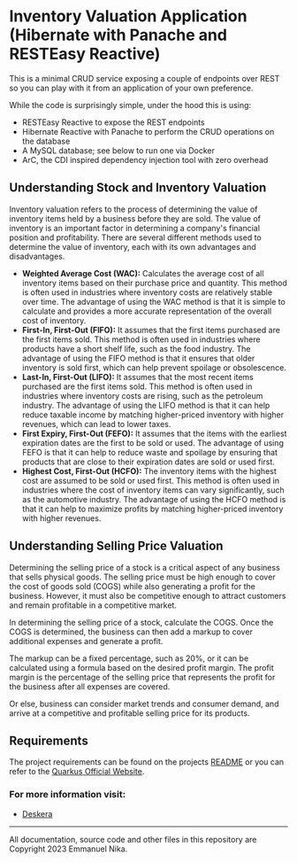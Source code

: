 # Inventory Valuation Application (Hibernate with Panache and RESTEasy Reactive)

This is a minimal CRUD service exposing a couple of endpoints over REST so you can play with it from an application
of your own preference.

While the code is surprisingly simple, under the hood this is using:

- RESTEasy Reactive to expose the REST endpoints
- Hibernate Reactive with Panache to perform the CRUD operations on the database
- A MySQL database; see below to run one via Docker
- ArC, the CDI inspired dependency injection tool with zero overhead

## Understanding Stock and Inventory Valuation

Inventory valuation refers to the process of determining the value of inventory items held by a business before they are
sold. The value of inventory is an important factor in determining a company's financial position and profitability.
There are several different methods used to determine the value of inventory, each with its own advantages and
disadvantages.

* **Weighted Average Cost (WAC):** Calculates the average cost of all inventory items based on their purchase price and
  quantity. This method is often used in industries where inventory costs are relatively stable over time. The advantage
  of using the WAC method is that it is simple to calculate and provides a more accurate representation of the overall
  cost of inventory.
* **First-In, First-Out (FIFO):** It assumes that the first items purchased are the first items sold. This method is
  often used in industries where products have a short shelf life, such as the food industry. The advantage of using the
  FIFO method is that it ensures that older inventory is sold first, which can help prevent spoilage or obsolescence.
* **Last-In, First-Out (LIFO):** It assumes that the most recent items purchased are the first items sold. This method
  is often used in industries where inventory costs are rising, such as the petroleum industry. The advantage of using
  the LIFO method is that it can help reduce taxable income by matching higher-priced inventory with higher revenues,
  which can lead to lower taxes.
* **First Expiry, First-Out (FEFO):** It assumes that the items with the earliest expiration dates are the first to be
  sold or used. The advantage of using FEFO is that it can help to reduce waste and spoilage by ensuring that products
  that are close to their expiration dates are sold or used first.
* **Highest Cost, First-Out (HCFO):** The inventory items with the highest cost are assumed to be sold or used first.
  This method is often used in industries where the cost of inventory items can vary significantly, such as the
  automotive industry. The advantage of using the HCFO method is that it can help to maximize profits by matching
  higher-priced inventory with higher revenues.

## Understanding Selling Price Valuation

Determining the selling price of a stock is a critical aspect of any business that sells physical goods. The selling
price must be high enough to cover the cost of goods sold (COGS) while also generating a profit for the business.
However, it must also be competitive enough to attract customers and remain profitable in a competitive market.

In determining the selling price of a stock, calculate the COGS. Once the COGS is determined, the business can then add
a markup to cover additional expenses and generate a profit.

The markup can be a fixed percentage, such as 20%, or it can be calculated using a formula based on the desired profit
margin. The profit margin is the percentage of the selling price that represents the profit for the business after all
expenses are covered.

Or else, business can consider market trends and consumer demand, and arrive at a competitive and profitable selling
price for its products.

## Requirements

The project requirements can be found on the projects [README](../README.md) or you can refer to
the [Quarkus Official Website](https://quarkus.io).

### For more information visit:

* [Deskera](https://www.deskera.com/blog/inventory/)

-----
All documentation, source code and other files in this repository are Copyright 2023 Emmanuel Nika.